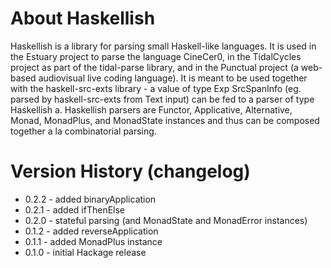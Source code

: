 # About Haskellish

Haskellish is a library for parsing small Haskell-like languages. It is used in the Estuary project
to parse the language CineCer0, in the TidalCycles project as part of the tidal-parse library, and in
the Punctual project (a web-based audiovisual live coding language). It is meant to be used together
with the haskell-src-exts library - a value of type Exp SrcSpanInfo (eg. parsed by haskell-src-exts from
  Text input) can be fed to a parser of type Haskellish a. Haskellish parsers are Functor, Applicative,
  Alternative, Monad, MonadPlus, and MonadState instances and thus can be composed together a la combinatorial parsing.

# Version History (changelog)

- 0.2.2 - added binaryApplication
- 0.2.1 - added ifThenElse
- 0.2.0 - stateful parsing (and MonadState and MonadError instances)
- 0.1.2 - added reverseApplication
- 0.1.1 - added MonadPlus instance
- 0.1.0 - initial Hackage release
